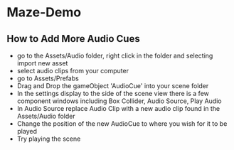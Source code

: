 # Maze-Demo

## How to Add More Audio Cues
- go to the Assets/Audio folder, right click in the folder and selecting import new asset
- select audio clips from your computer
- go to Assets/Prefabs
- Drag and Drop the gameObject 'AudioCue' into your scene folder
- In the settings display to the side of the scene view there is a few component windows including Box Collider, Audio Source, Play Audio
- In Audio Source replace Audio Clip with a new audio clip found in the Assets/Audio folder
- Change the position of the new AudioCue to where you wish for it to be played
- Try playing the scene
    
